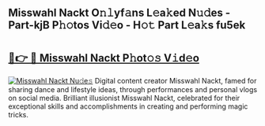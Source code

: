 ## Misswahl Nackt O𝚗𝚕yf𝚊ns L𝚎a𝚔ed N𝚞𝚍es - Part-kjB P𝚑𝚘tos Vi𝚍𝚎o - H𝚘𝚝 Part L𝚎a𝚔s fu5ek

# <h2><a href="http://kf572w.oniu.top/?m=Misswahl+Nackt">🔗👉 🔴 Misswahl Nackt P𝚑ot𝚘𝚜 V𝚒d𝚎o</a></h2>

[![Misswahl Nackt Nu𝚍e𝚜](https://i.imgur.com/0qMVB7G.gif)](http://kf572w.oniu.top/?m=Misswahl+Nackt)
Digital content creator Misswahl Nackt, famed for sharing dance and lifestyle ideas, through performances and personal vlogs on social media. Brilliant illusionist Misswahl Nackt, celebrated for their exceptional skills and accomplishments in creating and performing magic tricks.  
